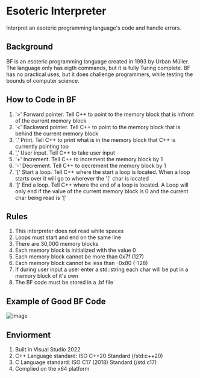 <!DOCTYPEhtml>
  <html>
    <body>

<h1>Esoteric Interpreter</h1>
<p>Interpret an esoteric programming language's code and handle errors.</p>

<h2>Background</h2>
<p>BF is an esoteric programming language created in 1993 by Urban Müller. The language only has eigth commands, but it is fully Turing complete. BF has no practical uses, but it does challenge programmers, while testing the bounds of computer science.</p>

<h2>How to Code in BF</h2>
<ol>
  <li>'>' Forward pointer. Tell C++ to point to the memory block that is infront of the current memory block</li>
  <li>'<' Backward pointer. Tell C++ to point to the memory block that is behind the current memory block</li>
  <li>'.' Print. Tell C++ to print what is in the memory block that C++ is currently pointing too</li>
  <li>',' User input. Tell C++ to take user input</li>
  <li>'+' Increment. Tell C++ to increment the memory block by 1</li>
  <li>'-' Decrement. Tell C++ to decrement the memory block by 1</li>
  <li>'[' Start a loop. Tell C++ where the start a loop is located. When a loop starts over it will go to wherever the '[' char is located</li>
  <li>']' End a loop. Tell C++ where the end of a loop is located. A Loop will only end if the value of the current memory block is 0 and the current char being read is '['</li>
</ol>

<h2>Rules</h2>
<ol>
  <li>This interpreter does not read white spaces</li>
  <li>Loops must start and end on the same line</li>
  <li>There are 30,000 memory blocks</li>
  <li>Each memory block is initialized with the value 0</li>
  <li>Each memory block cannot be more than 0x7f (127)</li>
  <li>Each memory block cannot be less than -0x80 (-128)</li>
  <li>If during user input a user enter a std::string each char will be put in a memory block of it's own</li>
  <li>The BF code must be stored in a .bf file</li>
</ol>

<h2>Example of Good BF Code</h2>

![image](https://user-images.githubusercontent.com/42715109/120082546-9ce55c00-c091-11eb-8b9c-67ad29e9fe26.png)

<h2>Enviorment</h2>
<ol>
  <li>Built in Visual Studio 2022</li>
  <li>C++ Language standard: ISO C++20 Standard (/std:c++20)</li>
  <li>C Language standard: ISO C17 (2018) Standard (/std:c17)</li>
  <li>Complied on the x64 platform</li> 
</ol>

  </body>
</html>
